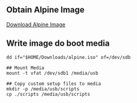 ## Obtain Alpine Image
[Download Alpine Image](https://alpinelinux.org/downloads/)

## Write image do boot media
```
dd if="$HOME/Downloads/alpine.iso" of=/dev/sdb

## Mount Media
mount -t vfat /dev/sdb1 /media/usb

## Copy custom setup files to media
mkdir -p /media/usb/scripts
cp ./scripts /media/usb/scripts

